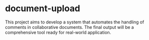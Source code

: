 # document-upload
This project aims to develop a system that automates the handling of comments in collaborative documents. The final output will be a comprehensive tool ready for real-world application.
